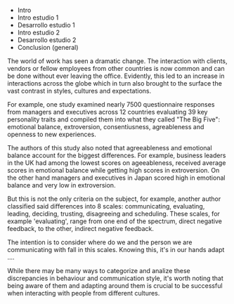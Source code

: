 * Intro
* Intro estudio 1
* Desarrollo estudio 1
* Intro estudio 2
* Desarrollo estudio 2
* Conclusion (general)



The world of work has seen a dramatic change. The interaction with clients, vendors or fellow employees from other countries is now common and can be done without ever leaving the office. Evidently, this led to an increase in interactions across the globe which in turn also brought to the surface the vast contrast in styles, cultures and expectations.

For example, one study examined nearly 7500 questionnaire responses from managers and executives across 12 countries evaluating 39 key personality traits and compiled them into what they called "The Big Five": emotional balance, extroversion, consentiusness, agreableness and openness to new experiences.

The authors of this study also noted that agreeableness and emotional balance account for the biggest differences. For example, business leaders in the UK had among the lowest scores on ageeableness, received average scores in emotional balance while getting high scores in extroversion. On the other hand managers and executives in Japan scored high in emotional balance and very low in extroversion.

But this is not the only criteria on the subject, for example, another author classified said differences into 8 scales: communicating, evaluating, leading, deciding, trusting, disagreeing and scheduling. These scales, for example 'evaluating', range from one end of the spectrum, direct negative feedback, to the other, indirect negative feedback.

The intention is to consider where do we and the person we are communicating with fall in this scales. Knowing this, it's in our hands adapt ....

While there may be many ways to categorize and analize these discrepancies in behaviour and communication style, it's worth noting that being aware of them and adapting around them is crucial to be successful when interacting with people from different cultures.